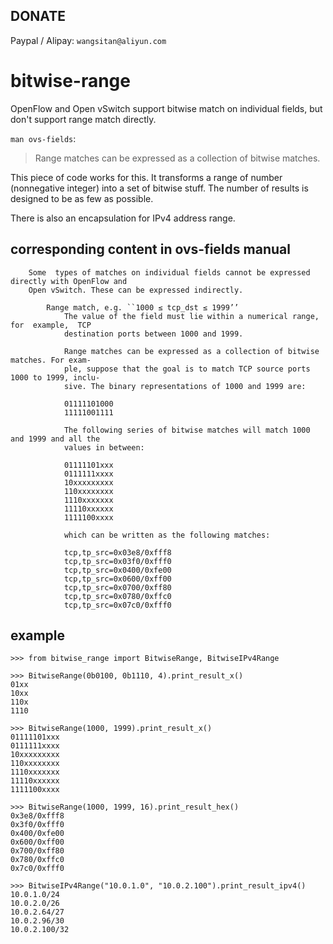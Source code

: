 ## DONATE

Paypal / Alipay: `wangsitan@aliyun.com`

# bitwise-range

OpenFlow and Open vSwitch support bitwise match on individual fields, but don't support range match directly.

`man ovs-fields`:  
> Range matches can be expressed as a collection of bitwise matches.

This piece of code works for this. It transforms a range of number (nonnegative integer) into a set of bitwise stuff. The number of results is designed to be as few as possible.

There is also an encapsulation for IPv4 address range.



## corresponding content in ovs-fields manual

```
    Some  types of matches on individual fields cannot be expressed directly with OpenFlow and
    Open vSwitch. These can be expressed indirectly.

        Range match, e.g. ``1000 ≤ tcp_dst ≤ 1999’’
            The value of the field must lie within a numerical range, for  example,  TCP
            destination ports between 1000 and 1999.

            Range matches can be expressed as a collection of bitwise matches. For exam‐
            ple, suppose that the goal is to match TCP source ports 1000 to 1999, inclu‐
            sive. The binary representations of 1000 and 1999 are:

            01111101000
            11111001111

            The following series of bitwise matches will match 1000 and 1999 and all the
            values in between:

            01111101xxx
            0111111xxxx
            10xxxxxxxxx
            110xxxxxxxx
            1110xxxxxxx
            11110xxxxxx
            1111100xxxx

            which can be written as the following matches:

            tcp,tp_src=0x03e8/0xfff8
            tcp,tp_src=0x03f0/0xfff0
            tcp,tp_src=0x0400/0xfe00
            tcp,tp_src=0x0600/0xff00
            tcp,tp_src=0x0700/0xff80
            tcp,tp_src=0x0780/0xffc0
            tcp,tp_src=0x07c0/0xfff0
```



## example

```
>>> from bitwise_range import BitwiseRange, BitwiseIPv4Range

>>> BitwiseRange(0b0100, 0b1110, 4).print_result_x()
01xx
10xx
110x
1110

>>> BitwiseRange(1000, 1999).print_result_x()
01111101xxx
0111111xxxx
10xxxxxxxxx
110xxxxxxxx
1110xxxxxxx
11110xxxxxx
1111100xxxx

>>> BitwiseRange(1000, 1999, 16).print_result_hex()
0x3e8/0xfff8
0x3f0/0xfff0
0x400/0xfe00
0x600/0xff00
0x700/0xff80
0x780/0xffc0
0x7c0/0xfff0

>>> BitwiseIPv4Range("10.0.1.0", "10.0.2.100").print_result_ipv4()
10.0.1.0/24
10.0.2.0/26
10.0.2.64/27
10.0.2.96/30
10.0.2.100/32
```


